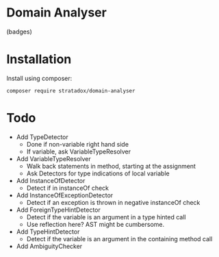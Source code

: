 # Domain Analyser

(badges)

# Installation

Install using composer:

`composer require stratadox/domain-analyser`

# Todo

- Add TypeDetector
    - Done if non-variable right hand side
    - If variable, ask VariableTypeResolver
- Add VariableTypeResolver
    - Walk back statements in method, starting at the assignment
    - Ask Detectors for type indications of local variable
- Add InstanceOfDetector
    - Detect if in instanceOf check
- Add InstanceOfExceptionDetector
    - Detect if an exception is thrown in negative instanceOf check
- Add ForeignTypeHintDetector
    - Detect if the variable is an argument in a type hinted call
    - Use reflection here? AST might be cumbersome.
- Add TypeHintDetector
    - Detect if the variable is an argument in the containing method call
- Add AmbiguityChecker
